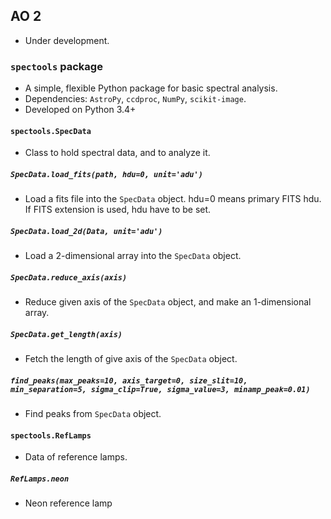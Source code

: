 ## AO 2

* Under development.

### ```spectools``` package

* A simple, flexible Python package for basic spectral analysis.
* Dependencies: ```AstroPy```, ```ccdproc```, ```NumPy```, ```scikit-image```.
 * Developed on Python 3.4+

#### ```spectools.SpecData```

* Class to hold spectral data, and to analyze it.

##### ```SpecData.load_fits(path, hdu=0, unit='adu')```

* Load a fits file into the ```SpecData``` object. hdu=0 means primary FITS hdu. If FITS extension is used, hdu have to be set.

##### ```SpecData.load_2d(Data, unit='adu')```

* Load a 2-dimensional array into the ```SpecData``` object.

##### ```SpecData.reduce_axis(axis)```

* Reduce given axis of the ```SpecData``` object, and make an 1-dimensional array.

##### ```SpecData.get_length(axis)```

* Fetch the length of give axis of the ```SpecData``` object.

##### ```find_peaks(max_peaks=10, axis_target=0, size_slit=10, min_separation=5, sigma_clip=True, sigma_value=3, minamp_peak=0.01)```

* Find peaks from ```SpecData``` object.

#### ```spectools.RefLamps```

* Data of reference lamps.

##### ```RefLamps.neon```

* Neon reference lamp